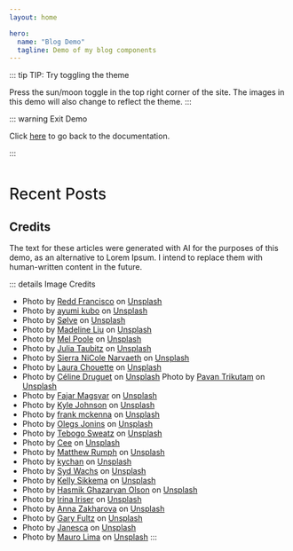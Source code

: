 ```yaml
---
layout: home

hero:
  name: "Blog Demo"
  tagline: Demo of my blog components
---
```


::: tip TIP: Try toggling the theme

Press the sun/moon toggle in the top right corner of the site. The images in this demo will also change to reflect the theme.
:::

::: warning Exit Demo

Click [here](/guide/article/) to go back to the documentation.

:::

<p class="header-text">Recent Posts</p>

<VpvArticleList
    format="horizontal"
    postsDataKey="demoBlogData"
    :excludeURLs="[
        '/demo-blog/december',
        '/demo-blog/november',
    ]"
  />

## Credits

The text for these articles were generated with AI for the purposes of this demo, as an alternative to Lorem Ipsum. I intend to replace them with human-written content in the future.

::: details Image Credits

- Photo by <a href="https://unsplash.com/@reddfrancisco?utm_source=unsplash&utm_medium=referral&utm_content=creditCopyText">Redd Francisco</a> on <a href="https://unsplash.com/photos/tilt-shift-lens-photography-of-pink-flowers-t8ts5bNQyWo?utm_source=unsplash&utm_medium=referral&utm_content=creditCopyText">Unsplash</a>
- Photo by <a href="https://unsplash.com/@ayumikubo?utm_source=unsplash&utm_medium=referral&utm_content=creditCopyText">ayumi kubo</a> on <a href="https://unsplash.com/photos/a-street-lined-with-blooming-trees-at-night-kViyV-GnEI8?utm_source=unsplash&utm_medium=referral&utm_content=creditCopyText">Unsplash</a>
- Photo by <a href="https://unsplash.com/@kamerat?utm_source=unsplash&utm_medium=referral&utm_content=creditCopyText">Sølve</a> on <a href="https://unsplash.com/photos/white-and-black-dice-on-black-surface-Mw4wpxq90D0?utm_source=unsplash&utm_medium=referral&utm_content=creditCopyText">Unsplash</a>
- Photo by <a href="https://unsplash.com/@madeline_sd?utm_source=unsplash&utm_medium=referral&utm_content=creditCopyText">Madeline Liu</a> on <a href="https://unsplash.com/photos/a-row-of-books-sitting-on-top-of-a-wooden-shelf-4rFZ-d2EcHA?utm_source=unsplash&utm_medium=referral&utm_content=creditCopyText">Unsplash</a>
- Photo by <a href="https://unsplash.com/@melpoole?utm_source=unsplash&utm_medium=referral&utm_content=creditCopyText">Mel Poole</a> on <a href="https://unsplash.com/photos/multicolored-light-decor-7xuiMXJwIBk?utm_source=unsplash&utm_medium=referral&utm_content=creditCopyText">Unsplash</a>
- Photo by <a href="https://unsplash.com/@justmejuliee?utm_source=unsplash&utm_medium=referral&utm_content=creditCopyText">Julia Taubitz</a> on <a href="https://unsplash.com/photos/a-pair-of-scissors-sitting-on-top-of-a-piece-of-paper-G3t_5hd3KUU?utm_source=unsplash&utm_medium=referral&utm_content=creditCopyText">Unsplash</a>
- Photo by <a href="https://unsplash.com/@sierranarvaeth?utm_source=unsplash&utm_medium=referral&utm_content=creditCopyText">Sierra NiCole Narvaeth</a> on <a href="https://unsplash.com/photos/marshmallow-in-mug-eG9BNcStbFY?utm_source=unsplash&utm_medium=referral&utm_content=creditCopyText">Unsplash</a>
- Photo by <a href="https://unsplash.com/@laurachouette?utm_source=unsplash&utm_medium=referral&utm_content=creditCopyText">Laura Chouette</a> on <a href="https://unsplash.com/photos/a-cup-of-hot-chocolate-on-a-saucer-RKaaA1flMjc?utm_source=unsplash&utm_medium=referral&utm_content=creditCopyText">Unsplash</a>
- Photo by <a href="https://unsplash.com/@celala?utm_source=unsplash&utm_medium=referral&utm_content=creditCopyText">Céline Druguet</a> on <a href="https://unsplash.com/photos/a-cup-of-coffee-and-a-crocheted-coaster-next-to-an-open-book-egf6NVZUiMA?utm_source=unsplash&utm_medium=referral&utm_content=creditCopyText">Unsplash</a>
Photo by <a href="https://unsplash.com/@ptrikutam?utm_source=unsplash&utm_medium=referral&utm_content=creditCopyText">Pavan Trikutam</a> on <a href="https://unsplash.com/photos/white-book-near-mug-avJ9uz9Qhcw?utm_source=unsplash&utm_medium=referral&utm_content=creditCopyText">Unsplash</a>
- Photo by <a href="https://unsplash.com/@fajarmagsyar?utm_source=unsplash&utm_medium=referral&utm_content=creditCopyText">Fajar Magsyar</a> on <a href="https://unsplash.com/photos/a-couple-of-tents-sitting-in-the-middle-of-a-forest-E3XMjWkpDAw?utm_source=unsplash&utm_medium=referral&utm_content=creditCopyText">Unsplash</a>
- Photo by <a href="https://unsplash.com/@kylejeffreys?utm_source=unsplash&utm_medium=referral&utm_content=creditCopyText">Kyle Johnson</a> on <a href="https://unsplash.com/photos/white-tent-on-green-grass-field-under-white-clouds-during-daytime-b9ro_IWul0Y?utm_source=unsplash&utm_medium=referral&utm_content=creditCopyText">Unsplash</a>
- Photo by <a href="https://unsplash.com/@frankiefoto?utm_source=unsplash&utm_medium=referral&utm_content=creditCopyText">frank mckenna</a> on <a href="https://unsplash.com/photos/five-birds-flying-on-the-sea-OD9EOzfSOh0?utm_source=unsplash&utm_medium=referral&utm_content=creditCopyText">Unsplash</a>
- Photo by <a href="https://unsplash.com/@jo_negatives?utm_source=unsplash&utm_medium=referral&utm_content=creditCopyText">Olegs Jonins</a> on <a href="https://unsplash.com/photos/a-couple-of-people-standing-on-top-of-a-beach-4kT4vF0s1eA?utm_source=unsplash&utm_medium=referral&utm_content=creditCopyText">Unsplash</a>
- Photo by <a href="https://unsplash.com/@shots_by_sweatz?utm_source=unsplash&utm_medium=referral&utm_content=creditCopyText">Tebogo Sweatz</a> on <a href="https://unsplash.com/photos/a-close-up-of-some-plants-_38-XCxjXZ8?utm_source=unsplash&utm_medium=referral&utm_content=creditCopyText">Unsplash</a>
- Photo by <a href="https://unsplash.com/@theskyandthesea?utm_source=unsplash&utm_medium=referral&utm_content=creditCopyText">Cee</a> on <a href="https://unsplash.com/photos/purple-flowers-on-brown-wooden-table-R_c77Rx9UzM?utm_source=unsplash&utm_medium=referral&utm_content=creditCopyText">Unsplash</a>
- Photo by <a href="https://unsplash.com/@zulu_x?utm_source=unsplash&utm_medium=referral&utm_content=creditCopyText">Matthew Rumph</a> on <a href="https://unsplash.com/photos/green-trees-under-sunny-sky-LVqjMmrRI5E?utm_source=unsplash&utm_medium=referral&utm_content=creditCopyText">Unsplash</a>
- Photo by <a href="https://unsplash.com/@kychan?utm_source=unsplash&utm_medium=referral&utm_content=creditCopyText">kychan</a> on <a href="https://unsplash.com/photos/empty-brown-wooden-bench-bwVJVmVGGmg?utm_source=unsplash&utm_medium=referral&utm_content=creditCopyText">Unsplash</a>
- Photo by <a href="https://unsplash.com/@videmusart?utm_source=unsplash&utm_medium=referral&utm_content=creditCopyText">Syd Wachs</a> on <a href="https://unsplash.com/photos/onions-and-potato-on-table-epqNIYI6S7E?utm_source=unsplash&utm_medium=referral&utm_content=creditCopyText">Unsplash</a>
- Photo by <a href="https://unsplash.com/@kellysikkema?utm_source=unsplash&utm_medium=referral&utm_content=creditCopyText">Kelly Sikkema</a> on <a href="https://unsplash.com/photos/sliced-bread-beside-porrage-Uk4K9nC_9cA?utm_source=unsplash&utm_medium=referral&utm_content=creditCopyText">Unsplash</a>
- Photo by <a href="https://unsplash.com/@find_something_pretty_everyday?utm_source=unsplash&utm_medium=referral&utm_content=creditCopyText">Hasmik Ghazaryan Olson</a> on <a href="https://unsplash.com/photos/person-in-black-jacket-walking-on-forest-during-daytime-OCOHRm3h-2g?utm_source=unsplash&utm_medium=referral&utm_content=creditCopyText">Unsplash</a>
- Photo by <a href="https://unsplash.com/@iriser?utm_source=unsplash&utm_medium=referral&utm_content=creditCopyText">Irina Iriser</a> on <a href="https://unsplash.com/photos/a-path-through-a-forest-with-lots-of-leaves-on-the-ground-kOqSmvhhoo4?utm_source=unsplash&utm_medium=referral&utm_content=creditCopyText">Unsplash</a>
- Photo by <a href="https://unsplash.com/@annaazart?utm_source=unsplash&utm_medium=referral&utm_content=creditCopyText">Anna Zakharova</a> on <a href="https://unsplash.com/photos/a-bunch-of-apples-that-are-on-the-ground-Az2dgj9xaXQ?utm_source=unsplash&utm_medium=referral&utm_content=creditCopyText">Unsplash</a>
- Photo by <a href="https://unsplash.com/@garyfultz?utm_source=unsplash&utm_medium=referral&utm_content=creditCopyText">Gary Fultz</a> on <a href="https://unsplash.com/photos/a-tree-filled-with-lots-of-green-and-red-apples-_sWQh-eYBGc?utm_source=unsplash&utm_medium=referral&utm_content=creditCopyText">Unsplash</a>
- Photo by <a href="https://unsplash.com/@janesca?utm_source=unsplash&utm_medium=referral&utm_content=creditCopyText">Janesca</a> on <a href="https://unsplash.com/photos/a-woman-standing-on-top-of-a-roof-looking-at-the-sunset-e4-ncLAE_rw?utm_source=unsplash&utm_medium=referral&utm_content=creditCopyText">Unsplash</a>
- Photo by <a href="https://unsplash.com/@limamauro23?utm_source=unsplash&utm_medium=referral&utm_content=creditCopyText">Mauro Lima</a> on <a href="https://unsplash.com/photos/a-man-standing-in-front-of-a-ferris-wheel-at-sunset-L7cjjD3wWRo?utm_source=unsplash&utm_medium=referral&utm_content=creditCopyText">Unsplash</a>
:::
  

<style scoped>
.header-text {
  font-size: 2em;
  font-weight: 500;
  margin-bottom: 1rem;
  margin-top: 3rem;
}
</style>

